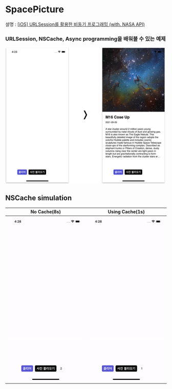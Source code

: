 # SpacePicture

설명 : [[iOS] URLSession를 활용한 비동기 프로그래밍 (with. NASA API)](https://leechamin.tistory.com/540)

### URLSession, NSCache, Async programming을 배워볼 수 있는 예제 

<img src="https://github.com/ChaminLee/SpacePicture/blob/master/SpacePicture/images/view.png" width="500">


## NSCache simulation
|No Cache(8s)|Using Cache(1s)|
|---|---|
|<img src="https://github.com/ChaminLee/SpacePicture/blob/master/SpacePicture/images/noCache.gif" width="250">|<img src="https://github.com/ChaminLee/SpacePicture/blob/master/SpacePicture/images/cache.gif" width="250">|



